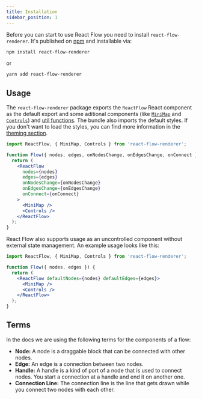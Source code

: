 ```yaml
---
title: Installation
sidebar_position: 1
---
```


Before you can start to use React Flow you need to install `react-flow-renderer`. It's published on [npm](https://www.npmjs.com/package/react-flow-renderer) and installable via:

```bash
npm install react-flow-renderer
```

or

```bash
yarn add react-flow-renderer
```

## Usage

The `react-flow-renderer` package exports the `ReactFlow` React component as the default export and some aditional components (like [`MiniMap`](/docs/api/components/minimap) and [`Controls`](/docs/api/components/controls)) and [util functions](/docs/api/utils/graph-utils). The bundle also imports the default styles. If you don't want to load the styles, you can find more information in the [theming section](/docs/theming).

```jsx
import ReactFlow, { MiniMap, Controls } from 'react-flow-renderer';

function Flow({ nodes, edges, onNodesChange, onEdgesChange, onConnect }) {
  return (
    <ReactFlow
      nodes={nodes}
      edges={edges}
      onNodesChange={onNodesChange}
      onEdgesChange={onEdgesChange}
      onConnect={onConnect}
    >
      <MiniMap />
      <Controls />
    </ReactFlow>
  );
}
```

React Flow also supports usage as an uncontrolled component without external state management. An example usage looks like this:

```jsx
import ReactFlow, { MiniMap, Controls } from 'react-flow-renderer';

function Flow({ nodes, edges }) {
  return (
    <ReactFlow defaultNodes={nodes} defaultEdges={edges}>
      <MiniMap />
      <Controls />
    </ReactFlow>
  );
}
```

## Terms

In the docs we are using the following terms for the components of a flow:

- **Node:** A node is a draggable block that can be connected with other nodes.
- **Edge:** An edge is a connection between two nodes.
- **Handle:** A handle is a kind of port of a node that is used to connect nodes. You start a connection at a handle and end it on another one.
- **Connection Line:** The connection line is the line that gets drawn while you connect two nodes with each other.
